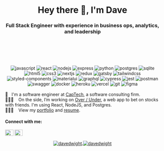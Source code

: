 <h1 align="center">Hey there 👋, I'm Dave</h1>
<h3 align="center"> Full Stack Engineer with experience in business ops, analytics, and leadership</h3>

<div align="center" style="margin:100px 0 0 0;">
  <img src="https://img.shields.io/badge/javascript-%23323330.svg?style=for-the-badge&logo=javascript&logoColor=%23F7DF1E" alt="javascript" />
  <img src="https://img.shields.io/badge/react-%2320232a.svg?style=for-the-badge&logo=react&logoColor=%2361DAFB" alt="react" />
  <img src="https://img.shields.io/badge/node.js-%2343853D.svg?style=for-the-badge&logo=node.js&logoColor=white" alt="nodejs" />
  <img src="https://img.shields.io/badge/express.js-%23404d59.svg?style=for-the-badge&logo=express&logoColor=%2361DAFB" alt="express" />
  <img src="https://img.shields.io/badge/python-3670A0?style=for-the-badge&logo=python&logoColor=ffdd54" alt="python" />
  <img src="https://img.shields.io/badge/PostgreSQL-316192?style=for-the-badge&logo=postgresql&logoColor=white" alt="postgres" />
  <img src="https://img.shields.io/badge/SQLite-07405E?style=for-the-badge&logo=sqlite&logoColor=white" alt="sqlite" />
  <img src="https://img.shields.io/badge/html5-%23E34F26.svg?style=for-the-badge&logo=html5&logoColor=white" alt="html5" />
  <img src="https://img.shields.io/badge/css3-%231572B6.svg?style=for-the-badge&logo=css3&logoColor=white" alt="css3" />
  <img src="https://img.shields.io/badge/next.js-000000?style=for-the-badge&logo=nextdotjs&logoColor=white" alt="nextjs" />
  <img src="https://img.shields.io/badge/redux-%23593d88.svg?style=for-the-badge&logo=redux&logoColor=white" alt="redux" />
  <img src="https://img.shields.io/badge/Gatsby-663399?style=for-the-badge&logo=gatsby&logoColor=white" alt="gatsby" />
  <img src="https://img.shields.io/badge/Tailwind_CSS-38B2AC?style=for-the-badge&logo=tailwind-css&logoColor=white" alt="tailwindcss" />
  <img src="https://img.shields.io/badge/styled--components-DB7093?style=for-the-badge&logo=styled-components&logoColor=white" alt="styled-components" />
  <img src="https://img.shields.io/badge/Material%20UI-007FFF?style=for-the-badge&logo=mui&logoColor=white" alt="materialui" />
  <img src="https://img.shields.io/badge/GraphQl-E10098?style=for-the-badge&logo=graphql&logoColor=white" alt="graphql" />
  <img src="https://img.shields.io/badge/Cypress-17202C?style=for-the-badge&logo=cypress&logoColor=white" alt="cypress" />
  <img src="https://img.shields.io/badge/-jest-%23C21325?style=for-the-badge&logo=jest&logoColor=white" alt="jest" />
  <img src="https://img.shields.io/badge/Postman-FF6C37?style=for-the-badge&logo=postman&logoColor=red" alt="postman" />
  <img src="https://img.shields.io/badge/Swagger-85EA2D?style=for-the-badge&logo=Swagger&logoColor=white" alt="swagger" />
  <img src="https://img.shields.io/badge/Docker-2CA5E0?style=for-the-badge&logo=docker&logoColor=white" alt="docker" />
  <img src="https://img.shields.io/badge/Heroku-430098?style=for-the-badge&logo=heroku&logoColor=white" alt="heroku" />
  <img src="https://img.shields.io/badge/Vercel-000000?style=for-the-badge&logo=vercel&logoColor=white" alt="vercel" />
  <img src="https://img.shields.io/badge/GIT-E44C30?style=for-the-badge&logo=git&logoColor=white" alt="git" />
  <img src="https://img.shields.io/badge/Figma-F24E1E?style=for-the-badge&logo=figma&logoColor=white" alt="figma" />
<div>
  
<br>

<div align="left">
🚀 &nbsp;&nbsp;I'm a software engineer at <a href="https://www.captechconsulting.com/">CapTech</a>, a software consulting firm.<br>
🏋🏼‍♂️ &nbsp;&nbsp;&nbsp;On the side, I’m working on <a href="http://www.overunder.online">Over / Under</a>, a web app to bet on stocks with friends. I'm using React, NodeJS, and Postgres.<br>
<!-- ✍🏼 &nbsp;&nbsp;&nbsp;I update my <a href="https://www.davedwight.com/blog/">blog</a> regularly — check it out to see what I'm thinking about and how I approach solving problems<br> -->
👨🏼‍🚀 &nbsp;&nbsp;&nbsp;View my <a href="https://www.davedwight.com/">portfolio</a> and <a href="https://www.davedwight.com/resume/">resume</a>.<br>
</div>

<h4 align="left">Connect with me:</h4>
<p align="left">
<a href="https://linkedin.com/in/davedwight/" target="blank"><img align="center" src="https://raw.githubusercontent.com/rahuldkjain/github-profile-readme-generator/master/src/images/icons/Social/linked-in-alt.svg" alt="https://www.linkedin.com/in/davedwight/" height="20" width="26.6" /></a>
<a href="https://twitter.com/daveydavejr" target="blank"><img align="center" src="https://raw.githubusercontent.com/rahuldkjain/github-profile-readme-generator/master/src/images/icons/Social/twitter.svg" alt="daveydavejr" height="20" width="26.6" /></a>
</p>

<a href="https://github.com/davedwight/">
  <img align="center" src="https://github-readme-stats.vercel.app/api?username=davedwight&show_icons=true&theme=dracula&hide=stars,issues&line_height=30&hide_rank=true" alt="davedwight" />
</a>
<a href="https://github.com/davedwight/" align="center">
  <img align="center" src="https://github-readme-stats.vercel.app/api/top-langs?username=davedwight&show_icons=true&locale=en&layout=compact&theme=dracula" alt="davedwight" />
</a>
  
